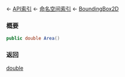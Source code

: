 ← [API索引](Api-Index) ← [命名空间索引](Namespace-Index) ← [BoundingBox2D](VRageMath.BoundingBox2D)

### 概要

```csharp
public double Area()
```

### 返回

[double](https://docs.microsoft.com/en-us/dotnet/api/System.Double?view=netframework-4.6)

